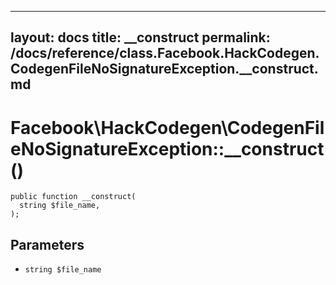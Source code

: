 
***

layout: docs
title: __construct
permalink: /docs/reference/class.Facebook.HackCodegen.CodegenFileNoSignatureException.__construct.md
---







# Facebook\\HackCodegen\\CodegenFileNoSignatureException::__construct()




``` Hack
public function __construct(
  string $file_name,
);
```




## Parameters




+ ` string $file_name `